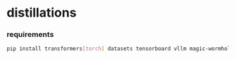 # distillations

### requirements
```bash 
pip install transformers[torch] datasets tensorboard vllm magic-wormhole
```
